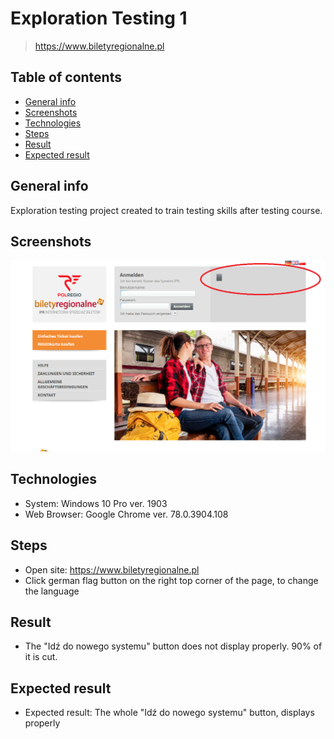 # Exploration Testing 1
> https://www.biletyregionalne.pl

## Table of contents
* [General info](#general-info)
* [Screenshots](#screenshots)
* [Technologies](#technologies)
* [Steps](#steps)
* [Result](#result)
* [Expected result](#expected-result)

## General info
Exploration testing project created to train testing skills after testing course.

## Screenshots
![screenshot2](PolRegio_language_change.PNG)

## Technologies
* System: Windows 10 Pro ver. 1903
* Web Browser: Google Chrome ver. 78.0.3904.108

## Steps
* Open site: https://www.biletyregionalne.pl
* Click german flag button on the right top corner of the page, to change the language

## Result
* The "Idź do nowego systemu" button does not display properly. 90% of it is cut.

## Expected result
* Expected result:
The whole "Idź do nowego systemu" button, displays properly